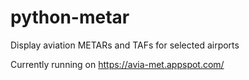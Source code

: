 # python-metar

Display aviation METARs and TAFs for selected airports

Currently running on https://avia-met.appspot.com/
